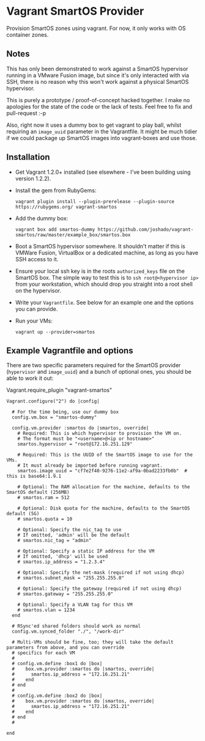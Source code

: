 # Vagrant SmartOS Provider

Provision SmartOS zones using vagrant. For now, it only works with OS container zones.

## Notes

This has only been demonstrated to work against a SmartOS hypervisor running in a VMware Fusion image, but since it's only interacted with via SSH, there is no reason why this won't work against a physical SmartOS hypervisor.

This is purely a prototype / proof-of-concept hacked together. I make no apologies for the state of the code or the lack of tests. Feel free to fix and pull-request :-p

Also, right now it uses a dummy box to get vagrant to play ball, whilst requiring an `image_uuid` parameter in the Vagrantfile. It might be much tidier if we could package up SmartOS images into vagrant-boxes and use those.

## Installation

* Get Vagrant 1.2.0+ installed (see elsewhere - I've been building using version 1.2.2).

* Install the gem from RubyGems:

  `vagrant plugin install --plugin-prerelease --plugin-source https://rubygems.org/ vagrant-smartos`

* Add the dummy box:

  `vagrant box add smartos-dummy https://github.com/joshado/vagrant-smartos/raw/master/example_box/smartos.box`

* Boot a SmartOS hypervisor somewhere. It shouldn't matter if this is VMWare Fusion, VirtualBox or a dedicated machine, as long as you have SSH access to it.

* Ensure your local ssh key is in the roots `authorized_keys` file on the SmartOS box. The simple way to test this is to `ssh root@<hypervisor ip>` from your workstation, which should drop you straight into a root shell on the hypervisor.

* Write your `Vagrantfile`. See below for an example one and the options you can provide.

* Run your VMs:

  `vagrant up --provider=smartos`


## Example Vagrantfile and options

There are two specific parameters required for the SmartOS provider (`hypervisor` and `image_uuid`) and a bunch of optional ones, you should be able to work it out:

   Vagrant.require_plugin "vagrant-smartos"

    Vagrant.configure("2") do |config|

      # For the time being, use our dummy box
      config.vm.box = "smartos-dummy"

      config.vm.provider :smartos do |smartos, override|
        # Required: This is which hypervisor to provision the VM on.
        # The format must be "<username>@<ip or hostname>"
        smartos.hypervisor = "root@172.16.251.129"

        # Required: This is the UUID of the SmartOS image to use for the VMs. 
        # It must already be imported before running vagrant.
        smartos.image_uuid = "cf7e2f40-9276-11e2-af9a-0bad2233fb0b"  # this is base64:1.9.1

        # Optional: The RAM allocation for the machine, defaults to the SmartOS default (256MB)
        # smartos.ram = 512

        # Optional: Disk quota for the machine, defaults to the SmartOS default (5G)
        # smartos.quota = 10

        # Optional: Specify the nic_tag to use
        # If omitted, 'admin' will be the default
        # smartos.nic_tag = "admin"

        # Optional: Specify a static IP address for the VM
        # If omitted, 'dhcp' will be used
        # smartos.ip_address = "1.2.3.4"

        # Optional: Specify the net-mask (required if not using dhcp)
        # smartos.subnet_mask = "255.255.255.0"

        # Optional: Specify the gateway (required if not using dhcp)
        # smartos.gateway = "255.255.255.0"

        # Optional: Specify a VLAN tag for this VM
        # smartos.vlan = 1234
      end

      # RSync'ed shared folders should work as normal
      config.vm.synced_folder "./", "/work-dir"

      # Multi-VMs should be fine, too; they will take the default parameters from above, and you can override
      # specifics for each VM
      #
      # config.vm.define :box1 do |box|
      #    box.vm.provider :smartos do |smartos, override|
      #      smartos.ip_address = "172.16.251.21"
      #    end
      # end
      #
      # config.vm.define :box2 do |box|
      #    box.vm.provider :smartos do |smartos, override|
      #      smartos.ip_address = "172.16.251.21"
      #    end
      # end
      #

    end
